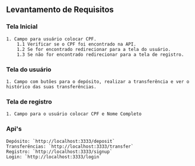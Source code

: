 ## Levantamento de Requisitos

### Tela Inicial

    1. Campo para usuário colocar CPF.
        1.1 Verificar se o CPF foi encontrado na API.
        1.2 Se for encontrado redirecionar para a tela do usuário.
        1.3 Se não for encontrado redirecionar para a tela de registro.

### Tela do usuário

    1. Campo com butões para o depósito, realizar a transferência e ver o histórico das suas transferências.

### Tela de registro

    1. Campo para o usuário colocar CPF e Nome Completo

### Api's

    Depósito: `http://localhost:3333/deposit`
    Transferências: `http://localhost:3333/transfer`
    Registro: `http://localhost:3333/signup`
    Login: `http://localhost:3333/login`
